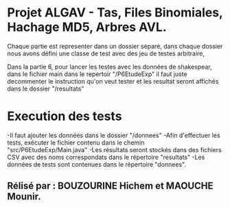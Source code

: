 # Projet ALGAV - Tas, Files Binomiales, Hachage MD5, Arbres AVL.

Chaque partie est representer dans un dossier séparé, dans chaque dossier nous avons défini une classe de test avec des jeu de testes arbitraire, 

Dans la partie 6, pour lancer les testes avec les données de shakespear, dans le fichier main dans le repertoir "/P6EtudeExp" il faut juste decommenter le instruction qu'on veut tester et les resultat seront affichés dans le dossier "/resultats"

# Execution des tests
-Il faut ajouter les données dans le dossier "/donnees"
-Afin d'effectuer les tests, exécuter le fichier contenu dans le chemin "src/P6EtudeExp/Main.java"
-Les résultats seront stockés dans des fichiers CSV avec des noms correspondats dans le répertoire "resultats"
-Les données de tests sont contenues dans le répertoire "donnees".

## Rélisé par : BOUZOURINE Hichem et MAOUCHE Mounir.

